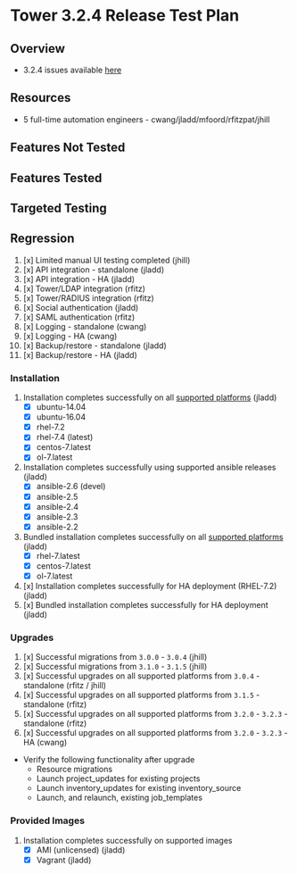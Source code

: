 # Tower 3.2.4 Release Test Plan

## Overview

* 3.2.4 issues available [here](https://github.com/ansible/tower/issues?q=is%3Aissue+milestone%3Arelease_3.2.4+is%3Aopen)

## Resources
* 5 full-time automation engineers - cwang/jladd/mfoord/rfitzpat/jhill

## Features Not Tested

## Features Tested

## Targeted Testing

## Regression
1. [x] Limited manual UI testing completed (jhill)
1. [x] API integration - standalone (jladd)
1. [x] API integration - HA (jladd)
1. [x] Tower/LDAP integration (rfitz)
1. [x] Tower/RADIUS integration (rfitz)
1. [x] Social authentication (jladd)
1. [x] SAML authentication (rfitz)
1. [x] Logging - standalone (cwang)
1. [x] Logging - HA (cwang)
1. [x] Backup/restore - standalone (jladd)
1. [x] Backup/restore - HA (jladd)

### Installation
1. Installation completes successfully on all [supported platforms](https://docs.ansible.com/ansible-tower/3.2.3/html/installandreference/requirements_refguide.html) (jladd)
    * [x] ubuntu-14.04
    * [x] ubuntu-16.04
    * [x] rhel-7.2
    * [x] rhel-7.4 (latest)
    * [x] centos-7.latest
    * [x] ol-7.latest
1. Installation completes successfully using supported ansible releases (jladd)
    * [x] ansible-2.6 (devel)
    * [x] ansible-2.5
    * [x] ansible-2.4
    * [x] ansible-2.3
    * [x] ansible-2.2
1. Bundled installation completes successfully on all [supported platforms](https://docs.ansible.com/ansible-tower/3.2.3/html/installandreference/tower_installer.html#bundled-install) (jladd)
    * [x] rhel-7.latest
    * [x] centos-7.latest
    * [x] ol-7.latest
1. [x] Installation completes successfully for HA deployment (RHEL-7.2) (jladd)
1. [x] Bundled installation completes successfully for HA deployment (jladd)

### Upgrades
1. [x] Successful migrations from `3.0.0` - `3.0.4` (jhill)
1. [x] Successful migrations from `3.1.0` - `3.1.5` (jhill)
1. [x] Successful upgrades on all supported platforms from `3.0.4` - standalone (rfitz / jhill)
1. [x] Successful upgrades on all supported platforms from `3.1.5` - standalone (rfitz)
1. [x] Successful upgrades on all supported platforms from `3.2.0` - `3.2.3` - standalone (rfitz)
1. [x] Successful upgrades on all supported platforms from `3.2.0` - `3.2.3` - HA (cwang)

* Verify the following functionality after upgrade
    * Resource migrations
    * Launch project_updates for existing projects
    * Launch inventory_updates for existing inventory_source
    * Launch, and relaunch, existing job_templates

### Provided Images
1. Installation completes successfully on supported images
    * [x] AMI (unlicensed) (jladd)
    * [x] Vagrant (jladd)
